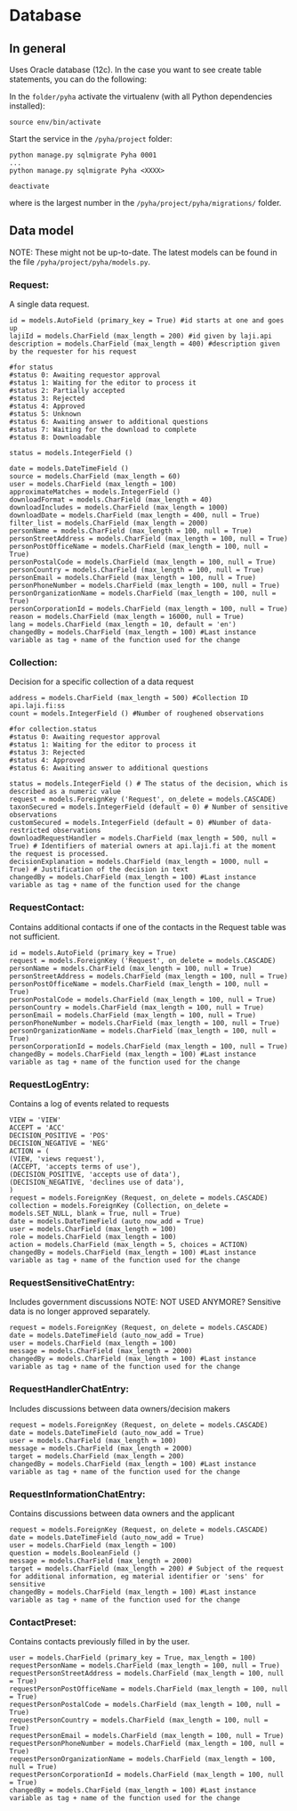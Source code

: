 # Database

## In general

Uses Oracle database (12c).
In the case you want to see create table statements, you can do the following:

In the `folder/pyha` activate the virtualenv (with all Python dependencies installed):

```shell
source env/bin/activate
```

Start the service in the `/pyha/project` folder:

```shell
python manage.py sqlmigrate Pyha 0001
...
python manage.py sqlmigrate Pyha <XXXX>

deactivate
```

where <XXXX> is the largest number in the `/pyha/project/pyha/migrations/` folder.



## Data model
NOTE: These might not be up-to-date. The latest models can be found in the file `/pyha/project/pyha/models.py`.

### Request:
A single data request.

```
id = models.AutoField (primary_key = True) #id starts at one and goes up
lajiId = models.CharField (max_length = 200) #id given by laji.api
description = models.CharField (max_length = 400) #description given by the requester for his request

#for status
#status 0: Awaiting requestor approval
#status 1: Waiting for the editor to process it
#status 2: Partially accepted
#status 3: Rejected
#status 4: Approved
#status 5: Unknown
#status 6: Awaiting answer to additional questions
#status 7: Waiting for the download to complete
#status 8: Downloadable

status = models.IntegerField ()

date = models.DateTimeField ()
source = models.CharField (max_length = 60)
user = models.CharField (max_length = 100)
approximateMatches = models.IntegerField ()
downloadFormat = models.CharField (max_length = 40)
downloadIncludes = models.CharField (max_length = 1000)
downloadDate = models.CharField (max_length = 400, null = True)
filter_list = models.CharField (max_length = 2000)
personName = models.CharField (max_length = 100, null = True)
personStreetAddress = models.CharField (max_length = 100, null = True)
personPostOfficeName = models.CharField (max_length = 100, null = True)
personPostalCode = models.CharField (max_length = 100, null = True)
personCountry = models.CharField (max_length = 100, null = True)
personEmail = models.CharField (max_length = 100, null = True)
personPhoneNumber = models.CharField (max_length = 100, null = True)
personOrganizationName = models.CharField (max_length = 100, null = True)
personCorporationId = models.CharField (max_length = 100, null = True)
reason = models.CharField (max_length = 16000, null = True)
lang = models.CharField (max_length = 10, default = 'en')
changedBy = models.CharField (max_length = 100) #Last instance variable as tag + name of the function used for the change
```

### Collection: 
Decision for a specific collection of a data request  

```
address = models.CharField (max_length = 500) #Collection ID api.laji.fi:ss  
count = models.IntegerField () #Number of roughened observations

#for collection.status
#status 0: Awaiting requestor approval
#status 1: Waiting for the editor to process it
#status 3: Rejected
#status 4: Approved
#status 6: Awaiting answer to additional questions

status = models.IntegerField () # The status of the decision, which is described as a numeric value
request = models.ForeignKey ('Request', on_delete = models.CASCADE)
taxonSecured = models.IntegerField (default = 0) # Number of sensitive observations
customSecured = models.IntegerField (default = 0) #Number of data-restricted observations
downloadRequestHandler = models.CharField (max_length = 500, null = True) # Identifiers of material owners at api.laji.fi at the moment the request is processed.
decisionExplanation = models.CharField (max_length = 1000, null = True) # Justification of the decision in text
changedBy = models.CharField (max_length = 100) #Last instance variable as tag + name of the function used for the change
```

### RequestContact: 
Contains additional contacts if one of the contacts in the Request table was not sufficient.

```
id = models.AutoField (primary_key = True)
request = models.ForeignKey ('Request', on_delete = models.CASCADE)
personName = models.CharField (max_length = 100, null = True)
personStreetAddress = models.CharField (max_length = 100, null = True)
personPostOfficeName = models.CharField (max_length = 100, null = True)
personPostalCode = models.CharField (max_length = 100, null = True)
personCountry = models.CharField (max_length = 100, null = True)
personEmail = models.CharField (max_length = 100, null = True)
personPhoneNumber = models.CharField (max_length = 100, null = True)
personOrganizationName = models.CharField (max_length = 100, null = True)
personCorporationId = models.CharField (max_length = 100, null = True)
changedBy = models.CharField (max_length = 100) #Last instance variable as tag + name of the function used for the change
```

### RequestLogEntry:
Contains a log of events related to requests

```
VIEW = 'VIEW'
ACCEPT = 'ACC'
DECISION_POSITIVE = 'POS'
DECISION_NEGATIVE = 'NEG'
ACTION = (
(VIEW, 'views request'),
(ACCEPT, 'accepts terms of use'),
(DECISION_POSITIVE, 'accepts use of data'),
(DECISION_NEGATIVE, 'declines use of data'),
)
request = models.ForeignKey (Request, on_delete = models.CASCADE)
collection = models.ForeignKey (Collection, on_delete = models.SET_NULL, blank = True, null = True)
date = models.DateTimeField (auto_now_add = True)
user = models.CharField (max_length = 100)
role = models.CharField (max_length = 100)
action = models.CharField (max_length = 5, choices = ACTION)
changedBy = models.CharField (max_length = 100) #Last instance variable as tag + name of the function used for the change
```

### RequestSensitiveChatEntry: 
Includes government discussions NOTE: NOT USED ANYMORE? Sensitive data is no longer approved separately.

```
request = models.ForeignKey (Request, on_delete = models.CASCADE)
date = models.DateTimeField (auto_now_add = True)
user = models.CharField (max_length = 100)
message = models.CharField (max_length = 2000)
changedBy = models.CharField (max_length = 100) #Last instance variable as tag + name of the function used for the change
```

### RequestHandlerChatEntry: 
Includes discussions between data owners/decision makers

```
request = models.ForeignKey (Request, on_delete = models.CASCADE)
date = models.DateTimeField (auto_now_add = True)
user = models.CharField (max_length = 100)
message = models.CharField (max_length = 2000)
target = models.CharField (max_length = 200)
changedBy = models.CharField (max_length = 100) #Last instance variable as tag + name of the function used for the change
```

### RequestInformationChatEntry: 
Contains discussions between data owners and the applicant

```
request = models.ForeignKey (Request, on_delete = models.CASCADE)
date = models.DateTimeField (auto_now_add = True)
user = models.CharField (max_length = 100)
question = models.BooleanField ()
message = models.CharField (max_length = 2000)
target = models.CharField (max_length = 200) # Subject of the request for additional information, eg material identifier or 'sens' for sensitive
changedBy = models.CharField (max_length = 100) #Last instance variable as tag + name of the function used for the change
```

### ContactPreset: 
Contains contacts previously filled in by the user.

```
user = models.CharField (primary_key = True, max_length = 100)
requestPersonName = models.CharField (max_length = 100, null = True)
requestPersonStreetAddress = models.CharField (max_length = 100, null = True)
requestPersonPostOfficeName = models.CharField (max_length = 100, null = True)
requestPersonPostalCode = models.CharField (max_length = 100, null = True)
requestPersonCountry = models.CharField (max_length = 100, null = True)
requestPersonEmail = models.CharField (max_length = 100, null = True)
requestPersonPhoneNumber = models.CharField (max_length = 100, null = True)
requestPersonOrganizationName = models.CharField (max_length = 100, null = True)
requestPersonCorporationId = models.CharField (max_length = 100, null = True)
changedBy = models.CharField (max_length = 100) #Last instance variable as tag + name of the function used for the change
```
